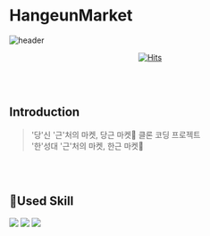 # HangeunMarket

![header](https://capsule-render.vercel.app/api?type=waving&color=gradient&height=200&section=header&text=Promi&fontSize=60&fontAlign=78&fontAlignY=38](https://capsule-render.vercel.app/api?type=waving&color=gradient&height=200&section=header&text=%ED%95%9C%EA%B7%BC%EB%A7%88%EC%BC%93&fontSize=60&fontAlign=78&fontAlignY=38))

<div align="center">

[![Hits](https://hits.seeyoufarm.com/api/count/incr/badge.svg?url=https%3A%2F%2Fgithub.com%2F600GramsMarket%2FHangeunMarket&count_bg=%2379C83D&title_bg=%23555555&icon=github.svg&icon_color=%23E7E7E7&title=hits&edge_flat=false)](https://hits.seeyoufarm.com)

</div>

</div>

<br><br>

## Introduction
> '당'신 '근'처의 마켓, 당근 마켓🥕 클론 코딩 프로젝트 <br>
> '한'성대 '근'처의 마켓, 한근 마켓🍖

<br><br>
## 🔨Used Skill
<img src="https://img.shields.io/badge/Kotlin-7F52FF?style=flat&logo=kotlin&logoColor=white"/>
<img src="https://img.shields.io/badge/Android Studio-3DDC84?style=flat&logo=androidstudio&logoColor=white"/>
<img src="https://img.shields.io/badge/firebase-FFCA28?style=for-the-badge&logo=firebase&logoColor=white"/>



